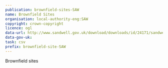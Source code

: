 ```yaml
---
publication: brownfield-sites-SAW
name: Brownfield Sites
organisation: local-authority-eng:SAW
copyright: crown-copyright
licence: ogl
data-url: http://www.sandwell.gov.uk/download/downloads/id/24171/sandwell_brownfield_register_csv.csv
data-gov-uk: 
task: csv
prefix: brownfield-site-SAW
---
```


Brownfield sites


